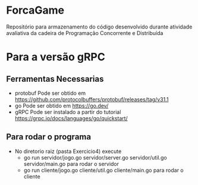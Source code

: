 # ForcaGame
Repositório para armazenamento do código desenvolvido durante atividade avaliativa da cadeira de Programação Concorrente e Distribuída

# Para a versão gRPC

## Ferramentas Necessarias

- protobuf
Pode ser obtido em https://github.com/protocolbuffers/protobuf/releases/tag/v31.1 
- go 
Pode ser obtido em https://go.dev/
- gRPC
Pode ser instalado a partir do tutorial https://grpc.io/docs/languages/go/quickstart/


## Para rodar o programa
- No diretorio raiz (pasta Exercicio4) execute
    - go run servidor/jogo.go servidor/server.go servidor/util.go servidor/main.go para rodar o servidor
    - go run cliente/jogo.go cliente/util.go cliente/main.go para rodar o cliente
